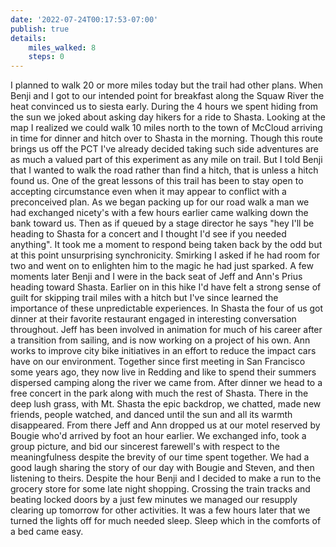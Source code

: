 ```yaml
---
date: '2022-07-24T00:17:53-07:00'
publish: true
details:
    miles_walked: 8
    steps: 0
---
```

I planned to walk 20 or more miles today but the trail had other plans. When Benji and I got to our intended point for breakfast along the Squaw River the heat convinced us to siesta early. During the 4 hours we spent hiding from the sun we joked about asking day hikers for a ride to Shasta. Looking at the map I realized we could walk 10 miles north to the town of McCloud arriving in time for dinner and hitch over to Shasta in the morning. Though this route brings us off the PCT I've already decided taking such side adventures are as much a valued part of this experiment as any mile on trail. But I told Benji that I wanted to walk the road rather than find a hitch, that is unless a hitch found us. One of the great lessons of this trail has been to stay open to accepting circumstance even when it may appear to conflict with a preconceived plan. As we began packing up for our road walk a man we had exchanged nicety's with a few hours earlier came walking down the bank toward us. Then as if queued by a stage director he says "hey I'll be heading to Shasta for a concert and I thought I'd see if you needed anything". It took me a moment to respond being taken back by the odd but at this point unsurprising synchronicity. Smirking I asked if he had room for two and went on to enlighten him to the magic he had just sparked. A few moments later Benji and I were in the back seat of Jeff and Ann's Prius heading toward Shasta. Earlier on in this hike I'd have felt a strong sense of guilt for skipping trail miles with a hitch but I've since learned the importance of these unpredictable experiences. In Shasta the four of us got dinner at their favorite restaurant engaged in interesting conversation throughout. Jeff has been involved in animation for much of his career after a transition from sailing, and is now working on a project of his own. Ann works to improve city bike initiatives in an effort to reduce the impact cars have on our environment. Together since first meeting in San Francisco some years ago, they now live in Redding and like to spend their summers dispersed camping along the river we came from. After dinner we head to a free concert in the park along with much the rest of Shasta. There in the deep lush grass, with Mt. Shasta the epic backdrop, we chatted, made new friends, people watched, and danced until the sun and all its warmth disappeared. From there Jeff and Ann dropped us at our motel reserved by Bougie who'd arrived by foot an hour earlier. We exchanged info, took a group picture, and bid our sincerest farewell's with respect to the meaningfulness despite the brevity of our time spent together. We had a good laugh sharing the story of our day with Bougie and Steven, and then listening to theirs. Despite the hour Benji and I decided to make a run to the grocery store for some late night shopping. Crossing the train tracks and beating locked doors by a just few minutes we managed our resupply clearing up tomorrow for other activities. It was a few hours later that we turned the lights off for much needed sleep. Sleep which in the comforts of a bed came easy.
